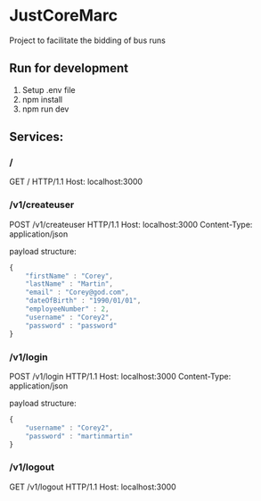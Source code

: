 # JustCoreMarc
Project to facilitate the bidding of bus runs

## Run for development
1. Setup .env file
2. npm install
3. npm run dev

## Services:

### /

GET / HTTP/1.1
Host: localhost:3000

### /v1/createuser

POST /v1/createuser HTTP/1.1
Host: localhost:3000
Content-Type: application/json

payload structure:
```javascript
{
	"firstName" : "Corey",
	"lastName" : "Martin",
	"email" : "Corey@god.com",
	"dateOfBirth" : "1990/01/01",
	"employeeNumber" : 2,
	"username" : "Corey2",
	"password" : "password"
}
```

### /v1/login

POST /v1/login HTTP/1.1
Host: localhost:3000
Content-Type: application/json

payload structure: 
```javascript
{
	"username" : "Corey2",
	"password" : "martinmartin"
}
```

### /v1/logout

GET /v1/logout HTTP/1.1
Host: localhost:3000